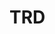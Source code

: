 <!-- doxy
\page refDetectorsTRD TRD
/doxy -->

# TRD 

<!-- doxy
* \subpage refDetectorsTRDsimulation
/doxy -->
